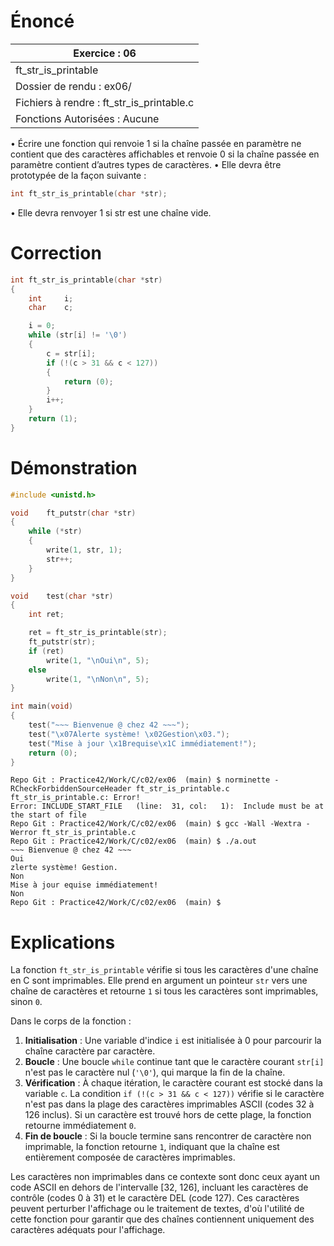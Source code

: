 # Énoncé

| Exercice : 06                             |
| ----------------------------------------- |
| ft_str_is_printable                       |
| Dossier de rendu : ex06/                  |
| Fichiers à rendre : ft_str_is_printable.c |
| Fonctions Autorisées : Aucune             |
• Écrire une fonction qui renvoie 1 si la chaîne passée en paramètre ne contient que
des caractères affichables et renvoie 0 si la chaîne passée en paramètre contient
d’autres types de caractères.
• Elle devra être prototypée de la façon suivante :
```C
int ft_str_is_printable(char *str);
```
• Elle devra renvoyer 1 si str est une chaîne vide.
# Correction

```C
int	ft_str_is_printable(char *str)
{
	int		i;
	char	c;

	i = 0;
	while (str[i] != '\0')
	{
		c = str[i];
		if (!(c > 31 && c < 127))
		{
			return (0);
		}
		i++;
	}
	return (1);
}
```
# Démonstration

```C
#include <unistd.h>

void	ft_putstr(char *str)
{
	while (*str)
	{
		write(1, str, 1);
		str++;
	}
}

void	test(char *str)
{
	int	ret;

	ret = ft_str_is_printable(str);
	ft_putstr(str);
	if (ret)
		write(1, "\nOui\n", 5);
	else
		write(1, "\nNon\n", 5);
}

int	main(void)
{
	test("~~~ Bienvenue @ chez 42 ~~~");
	test("\x07Alerte système! \x02Gestion\x03.");
	test("Mise à jour \x1Brequise\x1C immédiatement!");
	return (0);
}
```

```
Repo Git : Practice42/Work/C/c02/ex06  (main) $ norminette -RCheckForbiddenSourceHeader ft_str_is_printable.c 
ft_str_is_printable.c: Error!
Error: INCLUDE_START_FILE   (line:  31, col:   1):	Include must be at the start of file
Repo Git : Practice42/Work/C/c02/ex06  (main) $ gcc -Wall -Wextra -Werror ft_str_is_printable.c 
Repo Git : Practice42/Work/C/c02/ex06  (main) $ ./a.out 
~~~ Bienvenue @ chez 42 ~~~
Oui
zlerte système! Gestion.
Non
Mise à jour equise immédiatement!
Non
Repo Git : Practice42/Work/C/c02/ex06  (main) $ 
```
# Explications

La fonction `ft_str_is_printable` vérifie si tous les caractères d'une chaîne en C sont imprimables. Elle prend en argument un pointeur `str` vers une chaîne de caractères et retourne `1` si tous les caractères sont imprimables, sinon `0`.

Dans le corps de la fonction :

1. **Initialisation** : Une variable d'indice `i` est initialisée à 0 pour parcourir la chaîne caractère par caractère.
2. **Boucle** : Une boucle `while` continue tant que le caractère courant `str[i]` n'est pas le caractère nul (`'\0'`), qui marque la fin de la chaîne.
3. **Vérification** : À chaque itération, le caractère courant est stocké dans la variable `c`. La condition `if (!(c > 31 && c < 127))` vérifie si le caractère n'est pas dans la plage des caractères imprimables ASCII (codes 32 à 126 inclus). Si un caractère est trouvé hors de cette plage, la fonction retourne immédiatement `0`.
4. **Fin de boucle** : Si la boucle termine sans rencontrer de caractère non imprimable, la fonction retourne `1`, indiquant que la chaîne est entièrement composée de caractères imprimables.

Les caractères non imprimables dans ce contexte sont donc ceux ayant un code ASCII en dehors de l'intervalle [32, 126], incluant les caractères de contrôle (codes 0 à 31) et le caractère DEL (code 127). Ces caractères peuvent perturber l'affichage ou le traitement de textes, d'où l'utilité de cette fonction pour garantir que des chaînes contiennent uniquement des caractères adéquats pour l'affichage.